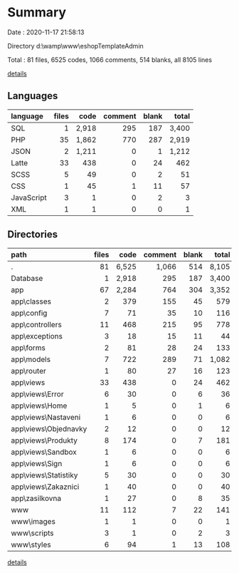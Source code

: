 # Summary

Date : 2020-11-17 21:58:13

Directory d:\wamp\www\eshopTemplateAdmin

Total : 81 files,  6525 codes, 1066 comments, 514 blanks, all 8105 lines

[details](details.md)

## Languages
| language | files | code | comment | blank | total |
| :--- | ---: | ---: | ---: | ---: | ---: |
| SQL | 1 | 2,918 | 295 | 187 | 3,400 |
| PHP | 35 | 1,862 | 770 | 287 | 2,919 |
| JSON | 2 | 1,211 | 0 | 1 | 1,212 |
| Latte | 33 | 438 | 0 | 24 | 462 |
| SCSS | 5 | 49 | 0 | 2 | 51 |
| CSS | 1 | 45 | 1 | 11 | 57 |
| JavaScript | 3 | 1 | 0 | 2 | 3 |
| XML | 1 | 1 | 0 | 0 | 1 |

## Directories
| path | files | code | comment | blank | total |
| :--- | ---: | ---: | ---: | ---: | ---: |
| . | 81 | 6,525 | 1,066 | 514 | 8,105 |
| Database | 1 | 2,918 | 295 | 187 | 3,400 |
| app | 67 | 2,284 | 764 | 304 | 3,352 |
| app\classes | 2 | 379 | 155 | 45 | 579 |
| app\config | 7 | 71 | 35 | 10 | 116 |
| app\controllers | 11 | 468 | 215 | 95 | 778 |
| app\exceptions | 3 | 18 | 15 | 11 | 44 |
| app\forms | 2 | 81 | 28 | 24 | 133 |
| app\models | 7 | 722 | 289 | 71 | 1,082 |
| app\router | 1 | 80 | 27 | 16 | 123 |
| app\views | 33 | 438 | 0 | 24 | 462 |
| app\views\Error | 6 | 30 | 0 | 6 | 36 |
| app\views\Home | 1 | 5 | 0 | 1 | 6 |
| app\views\Nastaveni | 1 | 6 | 0 | 0 | 6 |
| app\views\Objednavky | 2 | 12 | 0 | 0 | 12 |
| app\views\Produkty | 8 | 174 | 0 | 7 | 181 |
| app\views\Sandbox | 1 | 6 | 0 | 0 | 6 |
| app\views\Sign | 1 | 6 | 0 | 0 | 6 |
| app\views\Statistiky | 5 | 30 | 0 | 0 | 30 |
| app\views\Zakaznici | 1 | 40 | 0 | 0 | 40 |
| app\zasilkovna | 1 | 27 | 0 | 8 | 35 |
| www | 11 | 112 | 7 | 22 | 141 |
| www\images | 1 | 1 | 0 | 0 | 1 |
| www\scripts | 3 | 1 | 0 | 2 | 3 |
| www\styles | 6 | 94 | 1 | 13 | 108 |

[details](details.md)